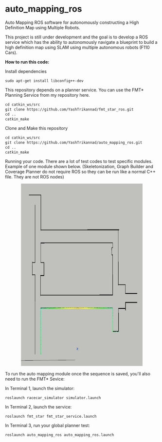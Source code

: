 # auto_mapping_ros
Auto Mapping ROS software for autonomously constructing a High Definition Map using Multiple Robots.

This project is still under development and the goal is to develop a ROS service which has the ability to autonomously navigate a blueprint to build a high definition map using SLAM using multiple autonomous robots (F110 Cars).

**How to run this code:**

Install dependencies
```
sudo apt-get install libconfig++-dev
```

This repository depends on a planner service. You can use the FMT* Planning Service from my repository here.
```
cd catkin_ws/src
git clone https://github.com/YashTrikannad/fmt_star_ros.git
cd ..
catkin_make

```
Clone and Make this repository
```
cd catkin_ws/src
git clone https://github.com/YashTrikannad/auto_mapping_ros.git
cd ..
catkin_make
```

Running your code. There are a lot of test codes to test specific modules. Example of one module shown below. (Skeletonization, Graph Builder and Coverage Planner do not require ROS so they can be run like a normal C++ file. They are not ROS nodes) 


<p align="center"><img src="media/coverage.gif" width="400" height="600">
</p>


To run the auto mapping module once the sequence is saved, you'll also need to run the FMT* Sevice:

In Terminal 1, launch the simulator:
```
roslaunch racecar_simulator simulator.launch
```
In Terminal 2, launch the service:
```
roslaunch fmt_star fmt_star_service.launch 
```
In Terminal 3, run your global planner test:
```
roslaunch auto_mapping_ros auto_mapping_ros.launch
```
